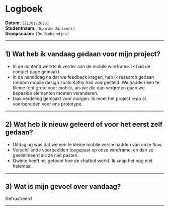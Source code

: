 # Logboek

**Datum:** `[21/01/2025]`  
**Studentnaam:** `[Ephram Janssens]`  
**Groepsnaam:** `[De Badeendjes]`

---

## 1) Wat heb ik vandaag gedaan voor mijn project?
  
- In de ochtend werkte ik verder aan de mobile wireframe. Ik had de contact page gemaakt.
- In de namiddag na dat we feedback kregen, heb ik research gedaan rondom mobile design zoals Kathy had voorgesteld. 
We hadden een te kleine font grote voor mobile, als we die dan vergroten gaan we bepaalde elementen moeten veranderen.
- taak verdeling gemaakt voor morgen. Ik moet het project repo al voorbereiden voor ons prototype.

---
## 2) Wat heb ik nieuw geleerd of voor het eerst zelf gedaan?

- Uitdaging was dat we een te kleine mobile versie hadden van onze flow.
- Verschillende voorbeelden toegepast op onze wireframe, en dan ze geelimineerd als ze niet pasten.
- Qwinte heeft mij getoont hoe de chatbot werkt. Ik snap het nog niet helemaal.

---

## 3) Wat is mijn gevoel over vandaag?

Gefrustreerd

---

